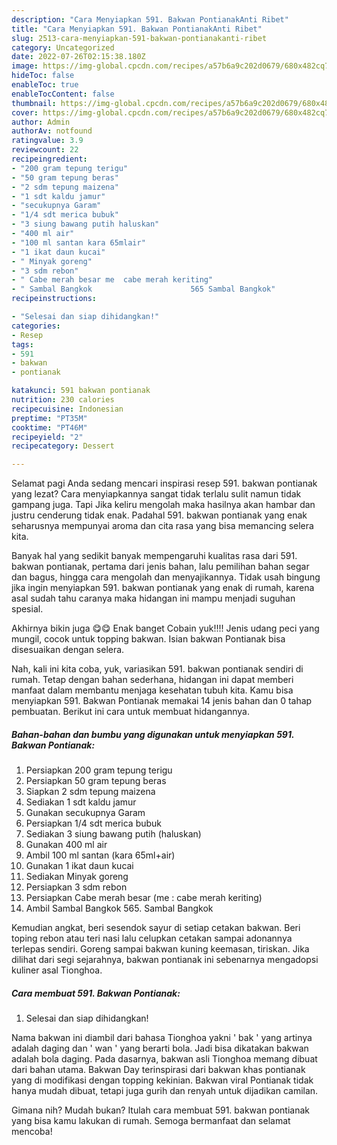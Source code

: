 ```yaml
---
description: "Cara Menyiapkan 591. Bakwan PontianakAnti Ribet"
title: "Cara Menyiapkan 591. Bakwan PontianakAnti Ribet"
slug: 2513-cara-menyiapkan-591-bakwan-pontianakanti-ribet
category: Uncategorized
date: 2022-07-26T02:15:38.180Z
image: https://img-global.cpcdn.com/recipes/a57b6a9c202d0679/680x482cq70/591-bakwan-pontianak-foto-resep-utama.jpg
hideToc: false
enableToc: true
enableTocContent: false
thumbnail: https://img-global.cpcdn.com/recipes/a57b6a9c202d0679/680x482cq70/591-bakwan-pontianak-foto-resep-utama.jpg
cover: https://img-global.cpcdn.com/recipes/a57b6a9c202d0679/680x482cq70/591-bakwan-pontianak-foto-resep-utama.jpg
author: Admin
authorAv: notfound
ratingvalue: 3.9
reviewcount: 22
recipeingredient:
- "200 gram tepung terigu"
- "50 gram tepung beras"
- "2 sdm tepung maizena"
- "1 sdt kaldu jamur"
- "secukupnya Garam"
- "1/4 sdt merica bubuk"
- "3 siung bawang putih haluskan"
- "400 ml air"
- "100 ml santan kara 65mlair"
- "1 ikat daun kucai"
- " Minyak goreng"
- "3 sdm rebon"
- " Cabe merah besar me  cabe merah keriting"
- " Sambal Bangkok                      565 Sambal Bangkok"
recipeinstructions:

- "Selesai dan siap dihidangkan!"
categories:
- Resep
tags:
- 591
- bakwan
- pontianak

katakunci: 591 bakwan pontianak 
nutrition: 230 calories
recipecuisine: Indonesian
preptime: "PT35M"
cooktime: "PT46M"
recipeyield: "2"
recipecategory: Dessert

---
```



Selamat pagi Anda sedang mencari inspirasi resep 591. bakwan pontianak yang lezat? Cara menyiapkannya sangat tidak terlalu sulit namun tidak gampang juga. Tapi Jika keliru mengolah maka hasilnya akan hambar dan justru cenderung tidak enak. Padahal 591. bakwan pontianak yang enak seharusnya mempunyai aroma dan cita rasa yang bisa memancing selera kita.


Banyak hal yang sedikit banyak mempengaruhi kualitas rasa dari 591. bakwan pontianak, pertama dari jenis bahan, lalu pemilihan bahan segar dan bagus, hingga cara mengolah dan menyajikannya. Tidak usah bingung jika ingin menyiapkan 591. bakwan pontianak yang enak di rumah, karena asal sudah tahu caranya maka hidangan ini mampu menjadi suguhan spesial.

Akhirnya bikin juga 😋😋 Enak banget Cobain yuk!!!! Jenis udang peci yang mungil, cocok untuk topping bakwan. Isian bakwan Pontianak bisa disesuaikan dengan selera.


Nah, kali ini kita coba, yuk, variasikan 591. bakwan pontianak sendiri di rumah. Tetap dengan bahan sederhana, hidangan ini dapat memberi manfaat dalam membantu menjaga kesehatan tubuh kita. Kamu bisa menyiapkan 591. Bakwan Pontianak memakai 14 jenis bahan dan 0 tahap pembuatan. Berikut ini cara untuk membuat hidangannya.

<!--inarticleads1-->

##### Bahan-bahan dan bumbu yang digunakan untuk menyiapkan 591. Bakwan Pontianak:

1. Persiapkan 200 gram tepung terigu
1. Persiapkan 50 gram tepung beras
1. Siapkan 2 sdm tepung maizena
1. Sediakan 1 sdt kaldu jamur
1. Gunakan secukupnya Garam
1. Persiapkan 1/4 sdt merica bubuk
1. Sediakan 3 siung bawang putih (haluskan)
1. Gunakan 400 ml air
1. Ambil 100 ml santan (kara 65ml+air)
1. Gunakan 1 ikat daun kucai
1. Sediakan  Minyak goreng
1. Persiapkan 3 sdm rebon
1. Persiapkan  Cabe merah besar (me : cabe merah keriting)
1. Ambil  Sambal Bangkok                      565. Sambal Bangkok


Kemudian angkat, beri sesendok sayur di setiap cetakan bakwan. Beri toping rebon atau teri nasi lalu celupkan cetakan sampai adonannya terlepas sendiri. Goreng sampai bakwan kuning keemasan, tiriskan. Jika dilihat dari segi sejarahnya, bakwan pontianak ini sebenarnya mengadopsi kuliner asal Tionghoa. 

<!--inarticleads2-->

##### Cara membuat 591. Bakwan Pontianak:


1. Selesai dan siap dihidangkan!

Nama bakwan ini diambil dari bahasa Tionghoa yakni &#39; bak &#39; yang artinya adalah daging dan &#39; wan &#39; yang berarti bola. Jadi bisa dikatakan bakwan adalah bola daging. Pada dasarnya, bakwan asli Tionghoa memang dibuat dari bahan utama. Bakwan Day terinspirasi dari bakwan khas pontianak yang di modifikasi dengan topping kekinian. Bakwan viral Pontianak tidak hanya mudah dibuat, tetapi juga gurih dan renyah untuk dijadikan camilan. 

Gimana nih? Mudah bukan? Itulah cara membuat 591. bakwan pontianak yang bisa kamu lakukan di rumah. Semoga bermanfaat dan selamat mencoba!

